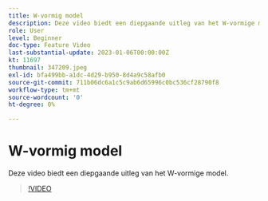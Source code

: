 ```yaml
---
title: W-vormig model
description: Deze video biedt een diepgaande uitleg van het W-vormige model.
role: User
level: Beginner
doc-type: Feature Video
last-substantial-update: 2023-01-06T00:00:00Z
kt: 11697
thumbnail: 347209.jpeg
exl-id: bfa499bb-a1dc-4d29-b950-8d4a9c58afb0
source-git-commit: 711b06dc6a1c5c9ab6d65996c0bc536cf28790f8
workflow-type: tm+mt
source-wordcount: '0'
ht-degree: 0%

---
```


# W-vormig model

Deze video biedt een diepgaande uitleg van het W-vormige model.

>[!VIDEO](https://video.tv.adobe.com/v/347209/?quality=12&learn=on)
